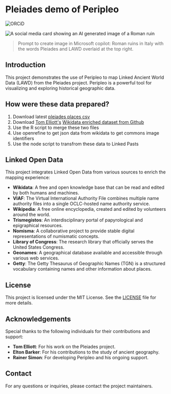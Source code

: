 # Pleiades demo of Peripleo

![ORCiD](https://img.shields.io/badge/ORCiD-0000--0002--0246--2335-green.svg)

![A social media card showing an AI generated image of a Roman ruin](https://micropasts.github.io/pleiades/social-media-preview.jpeg)
> Prompt to create image in Microsoft copilot: Roman ruins in Italy with the words Pleiades and LAWD overlaid at the top right.

## Introduction

This project demonstrates the use of Peripleo to map Linked Ancient World Data (LAWD) from the Pleiades project. Peripleo is a powerful tool for visualizing and exploring historical geographic data.

## How were these data prepared?

1. Download latest [pleiades places csv](https://atlantides.org/downloads/pleiades/dumps/)
2. Download [Tom Elliott's](https://github.com/paregorios) [Wikidata enriched dataset from Github](https://github.com/isawnyu/pleiades_wikidata)
3. Use the R script to merge these two files
4. Use openrefine to get json data from wikidata to get commons image identifiers
5. Use the node script to transfrom these data to Linked Pasts

## Linked Open Data

This project integrates Linked Open Data from various sources to enrich the mapping experience:

- **Wikidata**: A free and open knowledge base that can be read and edited by both humans and machines.
- **VIAF**: The Virtual International Authority File combines multiple name authority files into a single OCLC-hosted name authority service.
- **Wikipedia**: A free online encyclopedia, created and edited by volunteers around the world.
- **Trismegistos**: An interdisciplinary portal of papyrological and epigraphical resources.
- **Nomisma**: A collaborative project to provide stable digital representations of numismatic concepts.
- **Library of Congress**: The research library that officially serves the United States Congress.
- **Geonames**: A geographical database available and accessible through various web services.
- **Getty**: The Getty Thesaurus of Geographic Names (TGN) is a structured vocabulary containing names and other information about places.

## License

This project is licensed under the MIT License. See the [LICENSE](LICENSE) file for more details.

## Acknowledgements

Special thanks to the following individuals for their contributions and support:

- **Tom Elliott**: For his work on the Pleiades project.
- **Elton Barker**: For his contributions to the study of ancient geography.
- **Rainer Simon**: For developing Peripleo and his ongoing support.

## Contact

For any questions or inquiries, please contact the project maintainers.
